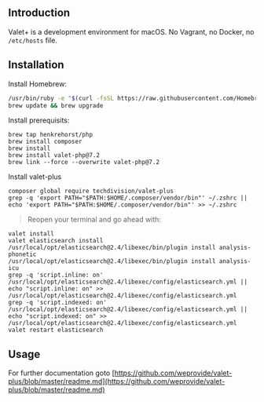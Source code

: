 
## Introduction  
  
Valet+ is a development environment for macOS. No Vagrant, no Docker, no `/etc/hosts` file.  
  
## Installation  

Install Homebrew:  
```bash  
/usr/bin/ruby -e "$(curl -fsSL https://raw.githubusercontent.com/Homebrew/install/master/install)"
brew update && brew upgrade
```  
  
Install prerequisits:
```  
brew tap henkrehorst/php  
brew install composer  
brew install  
brew install valet-php@7.2  
brew link --force --overwrite valet-php@7.2  
```

Install valet-plus
```
composer global require techdivision/valet-plus   
grep -q 'export PATH="$PATH:$HOME/.composer/vendor/bin"' ~/.zshrc || echo 'export PATH="$PATH:$HOME/.composer/vendor/bin"' >> ~/.zshrc
```
> Reopen your terminal and go ahead with:
```
valet install  
valet elasticsearch install  
/usr/local/opt/elasticsearch@2.4/libexec/bin/plugin install analysis-phonetic  
/usr/local/opt/elasticsearch@2.4/libexec/bin/plugin install analysis-icu  
grep -q 'script.inline: on' /usr/local/opt/elasticsearch@2.4/libexec/config/elasticsearch.yml || echo "script.inline: on" >> /usr/local/opt/elasticsearch@2.4/libexec/config/elasticsearch.yml  
grep -q 'script.indexed: on' /usr/local/opt/elasticsearch@2.4/libexec/config/elasticsearch.yml || echo "script.indexed: on" >> /usr/local/opt/elasticsearch@2.4/libexec/config/elasticsearch.yml  
valet restart elasticsearch
```
## Usage
For further documentation goto [https://github.com/weprovide/valet-plus/blob/master/readme.md](https://github.com/weprovide/valet-plus/blob/master/readme.md)
